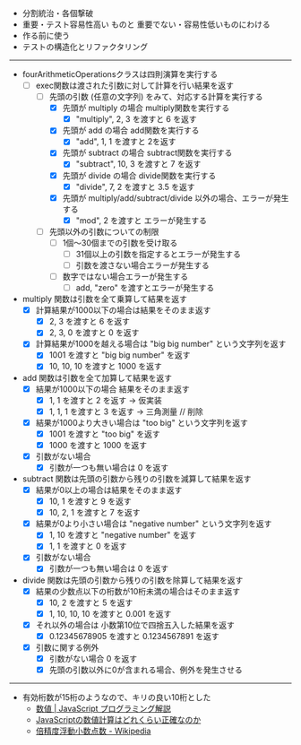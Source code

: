 
- 分割統治・各個撃破
- 重要・テスト容易性高い ものと 重要でない・容易性低いものにわける
- 作る前に使う
- テストの構造化とリファクタリング

---

- fourArithmeticOperationsクラスは四則演算を実行する
  - [ ] exec関数は渡された引数に対して計算を行い結果を返す
    - [ ] 先頭の引数 (任意の文字列) をみて、対応する計算を実行する
      - [x] 先頭が multiply の場合 multiply関数を実行する
        - [x] "multiply", 2, 3 を渡すと 6 を返す
      - [x] 先頭が add の場合 add関数を実行する
        - [x] "add", 1, 1 を渡すと 2を返す
      - [x] 先頭が subtract の場合 subtract関数を実行する
        - [x] "subtract", 10, 3 を渡すと 7 を返す
      - [x] 先頭が divide の場合 divide関数を実行する
        - [x] "divide", 7, 2 を渡すと 3.5 を返す
      - [x] 先頭が multiply/add/subtract/divide 以外の場合、エラーが発生する
        - [x] "mod", 2 を渡すと エラーが発生する
    - [ ] 先頭以外の引数についての制限
      - [ ] 1個〜30個までの引数を受け取る
        - [ ] 31個以上の引数を指定するとエラーが発生する
        - [ ] 引数を渡さない場合エラーが発生する
      - [ ] 数字ではない場合エラーが発生する
        - [ ] add, "zero" を渡すとエラーが発生する
- multiply 関数は引数を全て乗算して結果を返す
  - [x] 計算結果が1000以下の場合は結果をそのまま返す
    - [x] 2, 3 を渡すと 6 を返す
    - [x] 2, 3, 0 を渡すと 0 を返す
  - [x] 計算結果が1000を越える場合は "big big number" という文字列を返す
    - [x] 1001 を渡すと "big big number" を返す
    - [x] 10, 10, 10 を渡すと 1000 を返す
- add 関数は引数を全て加算して結果を返す
  - [x] 結果が1000以下の場合 結果をそのまま返す
    - [x] 1, 1 を渡すと 2 を返す -> 仮実装
    - [x] 1, 1, 1 を渡すと 3 を返す -> 三角測量 // 削除
  - [x] 結果が1000より大きい場合は "too big" という文字列を返す
    - [x] 1001 を渡すと "too big" を返す
    - [x] 1000 を渡すと 1000 を返す
  - [x] 引数がない場合
    - [x] 引数が一つも無い場合は 0 を返す
- subtract 関数は先頭の引数から残りの引数を減算して結果を返す
  - [x] 結果が0以上の場合は結果をそのまま返す
    - [x] 10, 1 を渡すと 9 を返す
    - [x] 10, 2, 1 を渡すと 7 を返す
  - [x] 結果が0より小さい場合は "negative number" という文字列を返す
    - [x] 1, 10 を渡すと "negative number" を返す
    - [x] 1, 1 を渡すと 0 を返す
  - [x] 引数がない場合
    - [x] 引数が一つも無い場合は 0 を返す
- divide 関数は先頭の引数から残りの引数を除算して結果を返す
  - [x] 結果の少数点以下の桁数が10桁未満の場合はそのまま返す
    - [x] 10, 2 を渡すと 5 を返す
    - [x] 1, 10, 10, 10 を渡すと 0.001 を返す
  - [x] それ以外の場合は 小数第10位で四捨五入した結果を返す
    - [x] 0.12345678905 を渡すと 0.1234567891 を返す
  - [x] 引数に関する例外
    - [x] 引数がない場合 0 を返す
    - [x] 先頭の引数以外に0が含まれる場合、例外を発生させる

---

- 有効桁数が15桁のようなので、キリの良い10桁とした
  - [数値 | JavaScript プログラミング解説](https://so-zou.jp/web-app/tech/programming/javascript/grammar/data-type/number/#floating-point)
  - [JavaScriptの数値計算はどれくらい正確なのか](https://zenn.dev/uhyo/articles/javascript-math-accuracy#%E3%81%8A%E3%81%BE%E3%81%91%3A-webassembly%E3%81%AE%E6%95%B0%E5%80%A4%E8%A8%88%E7%AE%97%E3%81%AE%E6%AD%A3%E7%A2%BA%E3%81%95)
  - [倍精度浮動小数点数 - Wikipedia](https://ja.wikipedia.org/wiki/%E5%80%8D%E7%B2%BE%E5%BA%A6%E6%B5%AE%E5%8B%95%E5%B0%8F%E6%95%B0%E7%82%B9%E6%95%B0)
